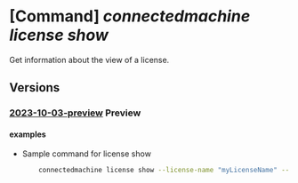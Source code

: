 # [Command] _connectedmachine license show_

Get information about the view of a license.

## Versions

### [2023-10-03-preview](/Resources/mgmt-plane/L3N1YnNjcmlwdGlvbnMve30vcmVzb3VyY2Vncm91cHMve30vcHJvdmlkZXJzL21pY3Jvc29mdC5oeWJyaWRjb21wdXRlL2xpY2Vuc2VzL3t9/2023-10-03-preview.xml) **Preview**

<!-- mgmt-plane /subscriptions/{}/resourcegroups/{}/providers/microsoft.hybridcompute/licenses/{} 2023-10-03-preview -->

#### examples

- Sample command for license show
    ```bash
        connectedmachine license show --license-name "myLicenseName" --resource-group "myResourceGroup" --subscription "mySubscription"
    ```
